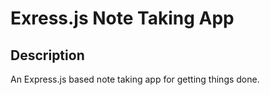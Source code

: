 # Exress.js Note Taking App

## Description
An Express.js based note taking app for getting things done. 





